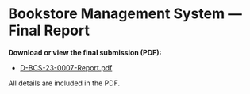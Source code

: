 # Bookstore Management System — Final Report

**Download or view the final submission (PDF):**

- [D-BCS-23-0007-Report.pdf](D-BCS-23-0007-Report.pdf)

All details are included in the PDF.